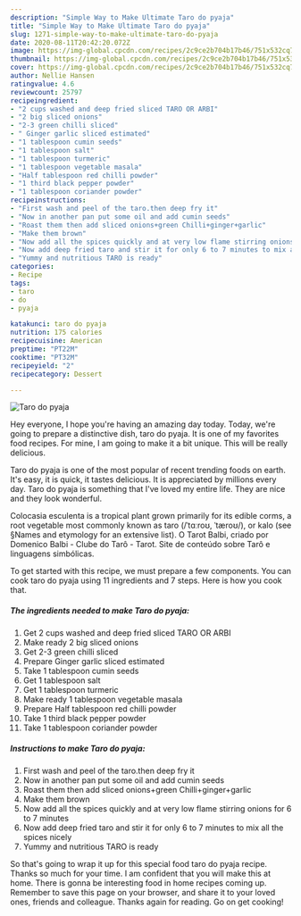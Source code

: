 ```yaml
---
description: "Simple Way to Make Ultimate Taro do pyaja"
title: "Simple Way to Make Ultimate Taro do pyaja"
slug: 1271-simple-way-to-make-ultimate-taro-do-pyaja
date: 2020-08-11T20:42:20.072Z
image: https://img-global.cpcdn.com/recipes/2c9ce2b704b17b46/751x532cq70/taro-do-pyaja-recipe-main-photo.jpg
thumbnail: https://img-global.cpcdn.com/recipes/2c9ce2b704b17b46/751x532cq70/taro-do-pyaja-recipe-main-photo.jpg
cover: https://img-global.cpcdn.com/recipes/2c9ce2b704b17b46/751x532cq70/taro-do-pyaja-recipe-main-photo.jpg
author: Nellie Hansen
ratingvalue: 4.6
reviewcount: 25797
recipeingredient:
- "2 cups washed and deep fried sliced TARO OR ARBI"
- "2 big sliced onions"
- "2-3 green chilli sliced"
- " Ginger garlic sliced estimated"
- "1 tablespoon cumin seeds"
- "1 tablespoon salt"
- "1 tablespoon turmeric"
- "1 tablespoon vegetable masala"
- "Half tablespoon red chilli powder"
- "1 third black pepper powder"
- "1 tablespoon coriander powder"
recipeinstructions:
- "First wash and peel of the taro.then deep fry it"
- "Now in another pan put some oil and add cumin seeds"
- "Roast them then add sliced onions+green Chilli+ginger+garlic"
- "Make them brown"
- "Now add all the spices quickly and at very low flame stirring onions for 6 to 7 minutes"
- "Now add deep fried taro and stir it for only 6 to 7 minutes to mix all the spices nicely"
- "Yummy and nutritious TARO is ready"
categories:
- Recipe
tags:
- taro
- do
- pyaja

katakunci: taro do pyaja 
nutrition: 175 calories
recipecuisine: American
preptime: "PT22M"
cooktime: "PT32M"
recipeyield: "2"
recipecategory: Dessert

---
```



![Taro do pyaja](https://img-global.cpcdn.com/recipes/2c9ce2b704b17b46/751x532cq70/taro-do-pyaja-recipe-main-photo.jpg)

Hey everyone, I hope you're having an amazing day today. Today, we're going to prepare a distinctive dish, taro do pyaja. It is one of my favorites food recipes. For mine, I am going to make it a bit unique. This will be really delicious.

Taro do pyaja is one of the most popular of recent trending foods on earth. It's easy, it is quick, it tastes delicious. It is appreciated by millions every day. Taro do pyaja is something that I've loved my entire life. They are nice and they look wonderful.

Colocasia esculenta is a tropical plant grown primarily for its edible corms, a root vegetable most commonly known as taro (/ˈtɑːroʊ, ˈtæroʊ/), or kalo (see §Names and etymology for an extensive list). O Tarot Balbi, criado por Domenico Balbi - Clube do Tarô - Tarot. Site de conteúdo sobre Tarô e linguagens simbólicas.


To get started with this recipe, we must prepare a few components. You can cook taro do pyaja using 11 ingredients and 7 steps. Here is how you cook that.

<!--inarticleads1-->

##### The ingredients needed to make Taro do pyaja:

1. Get 2 cups washed and deep fried sliced TARO OR ARBI
1. Make ready 2 big sliced onions
1. Get 2-3 green chilli sliced
1. Prepare  Ginger garlic sliced estimated
1. Take 1 tablespoon cumin seeds
1. Get 1 tablespoon salt
1. Get 1 tablespoon turmeric
1. Make ready 1 tablespoon vegetable masala
1. Prepare Half tablespoon red chilli powder
1. Take 1 third black pepper powder
1. Take 1 tablespoon coriander powder




<!--inarticleads2-->

##### Instructions to make Taro do pyaja:

1. First wash and peel of the taro.then deep fry it
1. Now in another pan put some oil and add cumin seeds
1. Roast them then add sliced onions+green Chilli+ginger+garlic
1. Make them brown
1. Now add all the spices quickly and at very low flame stirring onions for 6 to 7 minutes
1. Now add deep fried taro and stir it for only 6 to 7 minutes to mix all the spices nicely
1. Yummy and nutritious TARO is ready




So that's going to wrap it up for this special food taro do pyaja recipe. Thanks so much for your time. I am confident that you will make this at home. There is gonna be interesting food in home recipes coming up. Remember to save this page on your browser, and share it to your loved ones, friends and colleague. Thanks again for reading. Go on get cooking!
